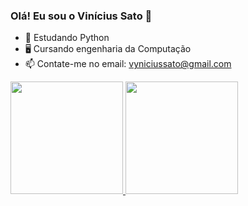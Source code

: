 ### Olá! Eu sou o Vinícius Sato 👋
 
- 🌱 Estudando Python
- 🖥️ Cursando engenharia da Computação
- 📫 Contate-me no email: vyniciussato@gmail.com

<div>
<a href="https://github.com/seu-usuário-aqui">
<img height="180em" src="https://github-readme-stats.vercel.app/api/top-langs/?username=ViniSato&layout=compact&langs_count=7&theme=dracula"/>
<img height="180em" src="https://github-readme-stats.vercel.app/api?username=ViniSato-aqui&show_icons=true&theme=dracula&include_all_commits=true&count_private=true"/>
</div>
